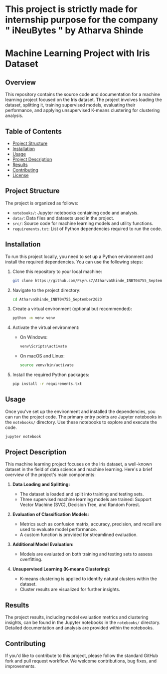 # This project is strictly made for internship purpose for the company " iNeuBytes " by Atharva Shinde

# Machine Learning Project with Iris Dataset

## Overview

This repository contains the source code and documentation for a machine learning project focused on the Iris dataset. The project involves loading the dataset, splitting it, training supervised models, evaluating their performance, and applying unsupervised K-means clustering for clustering analysis.

## Table of Contents

- [Project Structure](#project-structure)
- [Installation](#installation)
- [Usage](#usage)
- [Project Description](#project-description)
- [Results](#results)
- [Contributing](#contributing)
- [License](#license)

## Project Structure

The project is organized as follows:

- `notebooks/`: Jupyter notebooks containing code and analysis.
- `data/`: Data files and datasets used in the project.
- `src/`: Source code for machine learning models and utility functions.
- `requirements.txt`: List of Python dependencies required to run the code.

## Installation

To run this project locally, you need to set up a Python environment and install the required dependencies. You can use the following steps:

1. Clone this repository to your local machine:

   ```bash
   git clone https://github.com/Psyrus7/AtharvaShinde_INBT04755_September2023.git
   ```

2. Navigate to the project directory:

   ```bash
   cd AtharvaShinde_INBT04755_September2023
   ```

3. Create a virtual environment (optional but recommended):

   ```bash
   python -m venv venv
   ```

4. Activate the virtual environment:

   - On Windows:

     ```bash
     venv\Scripts\activate
     ```

   - On macOS and Linux:

     ```bash
     source venv/bin/activate
     ```

5. Install the required Python packages:

   ```bash
   pip install -r requirements.txt
   ```

## Usage

Once you've set up the environment and installed the dependencies, you can run the project code. The primary entry points are Jupyter notebooks in the `notebooks/` directory. Use these notebooks to explore and execute the code.

```bash
jupyter notebook
```

## Project Description

This machine learning project focuses on the Iris dataset, a well-known dataset in the field of data science and machine learning. Here's a brief overview of the project's main components:

1. **Data Loading and Splitting:**
   - The dataset is loaded and split into training and testing sets.
   - Three supervised machine learning models are trained: Support Vector Machine (SVC), Decision Tree, and Random Forest.

2. **Evaluation of Classification Models:**
   - Metrics such as confusion matrix, accuracy, precision, and recall are used to evaluate model performance.
   - A custom function is provided for streamlined evaluation.

3. **Additional Model Evaluation:**
   - Models are evaluated on both training and testing sets to assess overfitting.

4. **Unsupervised Learning (K-means Clustering):**
   - K-means clustering is applied to identify natural clusters within the dataset.
   - Cluster results are visualized for further insights.

## Results

The project results, including model evaluation metrics and clustering insights, can be found in the Jupyter notebooks in the `notebooks/` directory. Detailed documentation and analysis are provided within the notebooks.

## Contributing

If you'd like to contribute to this project, please follow the standard GitHub fork and pull request workflow. We welcome contributions, bug fixes, and improvements.

